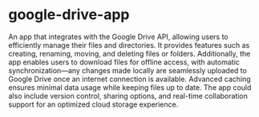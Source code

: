 # google-drive-app

An app that integrates with the Google Drive API, allowing users to efficiently manage their files and directories. It provides features such as creating, renaming, moving, and deleting files or folders. Additionally, the app enables users to download files for offline access, with automatic synchronization—any changes made locally are seamlessly uploaded to Google Drive once an internet connection is available. Advanced caching ensures minimal data usage while keeping files up to date. The app could also include version control, sharing options, and real-time collaboration support for an optimized cloud storage experience.